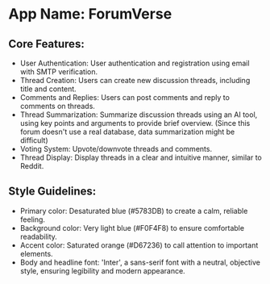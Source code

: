 # **App Name**: ForumVerse

## Core Features:

- User Authentication: User authentication and registration using email with SMTP verification.
- Thread Creation: Users can create new discussion threads, including title and content.
- Comments and Replies: Users can post comments and reply to comments on threads.
- Thread Summarization: Summarize discussion threads using an AI tool, using key points and arguments to provide brief overview. (Since this forum doesn't use a real database, data summarization might be difficult)
- Voting System: Upvote/downvote threads and comments.
- Thread Display: Display threads in a clear and intuitive manner, similar to Reddit.

## Style Guidelines:

- Primary color: Desaturated blue (#5783DB) to create a calm, reliable feeling.
- Background color: Very light blue (#F0F4F8) to ensure comfortable readability.
- Accent color: Saturated orange (#D67236) to call attention to important elements.
- Body and headline font: 'Inter', a sans-serif font with a neutral, objective style, ensuring legibility and modern appearance.